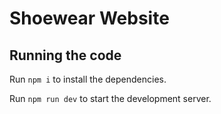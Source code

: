 
  # Shoewear Website

  ## Running the code

  Run `npm i` to install the dependencies.

  Run `npm run dev` to start the development server.
  
